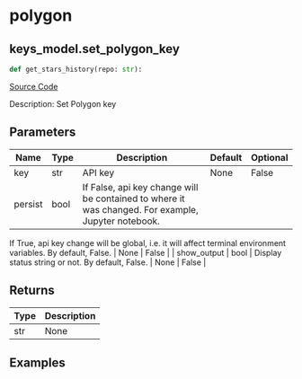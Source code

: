 # polygon

## keys_model.set_polygon_key

```python
def get_stars_history(repo: str):
```
[Source Code](https://github.com/OpenBB-finance/OpenBBTerminal/tree/main/openbb_terminal/keys_model.py#L441)

Description: Set Polygon key

## Parameters

| Name | Type | Description | Default | Optional |
| ---- | ---- | ----------- | ------- | -------- |
| key | str | API key | None | False |
| persist | bool | If False, api key change will be contained to where it was changed. For example, Jupyter notebook.
If True, api key change will be global, i.e. it will affect terminal environment variables.
By default, False. | None | False |
| show_output | bool | Display status string or not. By default, False. | None | False |

## Returns

| Type | Description |
| ---- | ----------- |
| str | None |

## Examples

